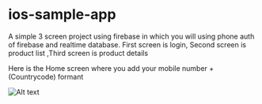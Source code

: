 # ios-sample-app
A simple 3 screen project using firebase in which you will using phone auth of firebase and realtime database. First screen is login, Second screen is product list ,Third screen is product details

Here is the Home screen  where you add your mobile number +(Countrycode) formant 

![Alt text](https://user-images.githubusercontent.com/21078289/65957328-fbde7200-e465-11e9-9060-1decfbd54616.png|width=400)

